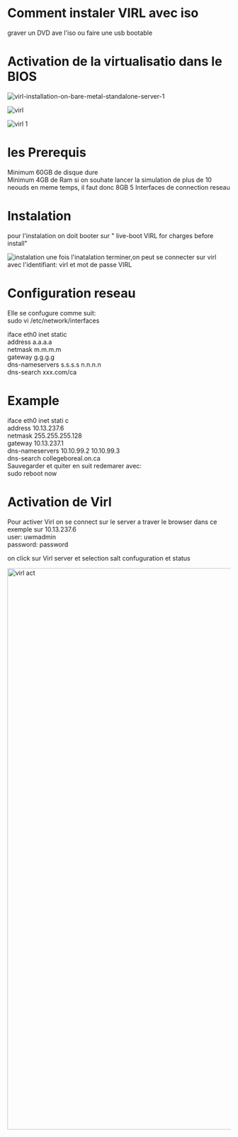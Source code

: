  
# Comment instaler VIRL avec iso
graver un DVD ave l'iso ou faire une usb bootable
# Activation de la virtualisatio dans le BIOS 

![virl-installation-on-bare-metal-standalone-server-1](https://user-images.githubusercontent.com/25088510/37746776-346e650c-2d52-11e8-8302-5d66ace01ba0.png)

![virl](https://user-images.githubusercontent.com/25088510/37746653-a50b7710-2d51-11e8-98c1-ea07fd183ced.png)


![virl 1](https://user-images.githubusercontent.com/25088510/37746769-2d6c622c-2d52-11e8-99ca-b44734d16992.png)


# les Prerequis

Minimum 60GB de disque dure<br />
Minimum 4GB de Ram
si on souhate lancer la simulation de plus de 10 neouds en meme temps, il faut donc 8GB 
 5 Interfaces de connection reseau
# Instalation
pour l'instalation on doit booter sur " live-boot VIRL for charges before install"

![instalation](https://user-images.githubusercontent.com/25088510/37747854-8a24f0a6-2d57-11e8-9793-534cc3d277c6.png)
une fois l'inatalation terminer,on peut se connecter sur virl avec l'identifiant: virl et mot de passe VIRL
# Configuration reseau
Elle se confugure comme suit: <br/>
sudo  vi /etc/network/interfaces

iface eth0 inet static <br/>
  address a.a.a.a <br/>
   netmask m.m.m.m <br/>
   gateway g.g.g.g <br/>
   dns-nameservers s.s.s.s n.n.n.n<br/>
   dns-search xxx.com/ca
   
   # Example 
iface eth0 inet stati c<br/>
   address 10.13.237.6 <br/>
   netmask 255.255.255.128 <br/>
   gateway 10.13.237.1 <br/>
   dns-nameservers 10.10.99.2 10.10.99.3 <br/>
   dns-search collegeboreal.on.ca <br/>
   Sauvegarder et quiter
   en suit redemarer 
   avec: <br/> sudo reboot now
   # Activation de Virl
   Pour activer Virl on se connect sur le server a traver le browser dans ce exemple  sur 10.13.237.6 <br/>
   user: uwmadmin <br/> password: password 
   
     
      
   on click sur Virl server et selection salt confuguration et status  <br/> 
   
   <img width="1264" alt="virl act" src="https://user-images.githubusercontent.com/25088510/38006777-68bd8902-3214-11e8-87fb-247b7b5dee5f.png">


   
   

